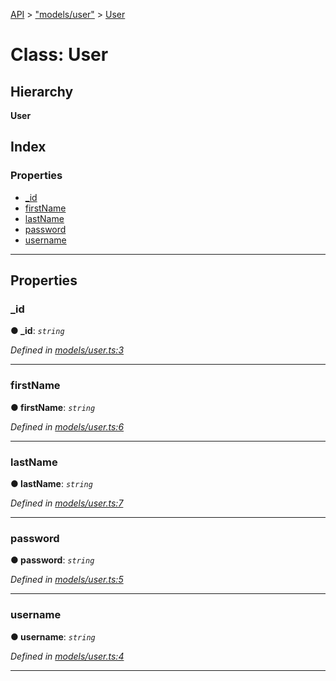 [API](../README.md) > ["models/user"](../modules/_models_user_.md) > [User](../classes/_models_user_.user.md)

# Class: User

## Hierarchy

**User**

## Index

### Properties

* [_id](_models_user_.user.md#_id)
* [firstName](_models_user_.user.md#firstname)
* [lastName](_models_user_.user.md#lastname)
* [password](_models_user_.user.md#password)
* [username](_models_user_.user.md#username)

---

## Properties

<a id="_id"></a>

###  _id

**● _id**: *`string`*

*Defined in [models/user.ts:3](https://github.com/authumn/authumn-angular/blob/04acefe/projects/authumn-angular/src/user/models/user.ts#L3)*

___
<a id="firstname"></a>

###  firstName

**● firstName**: *`string`*

*Defined in [models/user.ts:6](https://github.com/authumn/authumn-angular/blob/04acefe/projects/authumn-angular/src/user/models/user.ts#L6)*

___
<a id="lastname"></a>

###  lastName

**● lastName**: *`string`*

*Defined in [models/user.ts:7](https://github.com/authumn/authumn-angular/blob/04acefe/projects/authumn-angular/src/user/models/user.ts#L7)*

___
<a id="password"></a>

###  password

**● password**: *`string`*

*Defined in [models/user.ts:5](https://github.com/authumn/authumn-angular/blob/04acefe/projects/authumn-angular/src/user/models/user.ts#L5)*

___
<a id="username"></a>

###  username

**● username**: *`string`*

*Defined in [models/user.ts:4](https://github.com/authumn/authumn-angular/blob/04acefe/projects/authumn-angular/src/user/models/user.ts#L4)*

___


